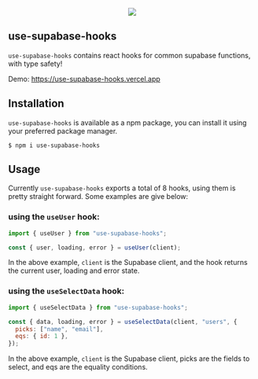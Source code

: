 <p align="center">
  <img src="https://user-images.githubusercontent.com/77309809/183580340-29c69e0a-bb03-4f35-afd5-41846b947976.svg" />
</p>

## use-supabase-hooks

`use-supabase-hooks` contains react hooks for common supabase functions, with type safety!

Demo: https://use-supabase-hooks.vercel.app

## Installation

`use-supabase-hooks` is available as a npm package, you can install it using your preferred package manager.

```
$ npm i use-supabase-hooks
```

## Usage

Currently `use-supabase-hooks` exports a total of 8 hooks, using them is pretty straight forward. Some examples are give below:

### using the `useUser` hook:

```jsx
import { useUser } from "use-supabase-hooks";

const { user, loading, error } = useUser(client);
```

In the above example, `client` is the Supabase client, and the hook returns the current user, loading and error state.

### using the `useSelectData` hook:

```jsx
import { useSelectData } from "use-supabase-hooks";

const { data, loading, error } = useSelectData(client, "users", {
  picks: ["name", "email"],
  eqs: { id: 1 },
});
```

In the above example, `client` is the Supabase client, picks are the fields to select, and eqs are the equality conditions.
